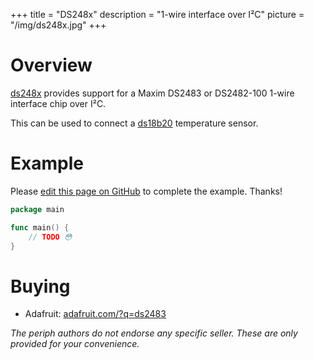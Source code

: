 +++
title = "DS248x"
description = "1-wire interface over I²C"
picture = "/img/ds248x.jpg"
+++

# Overview

[ds248x](https://periph.io/x/periph/devices/ds248x) provides support for a Maxim
DS2483 or DS2482-100 1-wire interface chip over I²C.

This can be used to connect a [ds18b20](/device/ds18b20/) temperature sensor.


# Example

Please [edit this page on
GitHub](https://github.com/periph/website/edit/master/site/content/device/ds248x.md)
to complete the example. Thanks!

```go
package main

func main() {
    // TODO 😳
}
```


# Buying

- Adafruit: [adafruit.com/?q=ds2483](https://www.adafruit.com/?q=ds2483)

_The periph authors do not endorse any specific seller. These are only provided
for your convenience._
